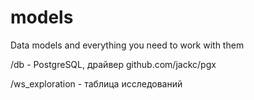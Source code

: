 # models
Data models and everything you need to work with them


/db - PostgreSQL, драйвер github.com/jackc/pgx

/ws_exploration - таблица исследований
